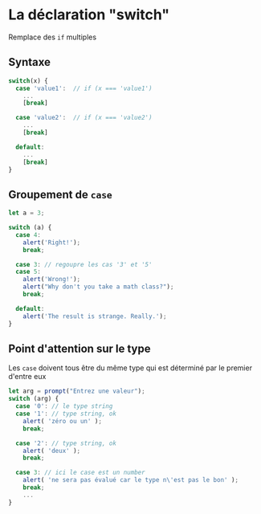 # La déclaration "switch"

Remplace des `if` multiples

## Syntaxe

```js
switch(x) {
  case 'value1':  // if (x === 'value1')
    ...
    [break]

  case 'value2':  // if (x === 'value2')
    ...
    [break]

  default:
    ...
    [break]
}
```

## Groupement de `case`

```js
let a = 3;

switch (a) {
  case 4:
    alert('Right!');
    break;

  case 3: // regoupre les cas '3' et '5'
  case 5:
    alert('Wrong!');
    alert("Why don't you take a math class?");
    break;

  default:
    alert('The result is strange. Really.');
}
```

## Point d'attention sur le type

Les `case` doivent tous être du même type qui est déterminé par le premier d'entre eux

```js
let arg = prompt("Entrez une valeur");
switch (arg) {
  case '0': // le type string
  case '1': // type string, ok
    alert( 'zéro ou un' );
    break;

  case '2': // type string, ok
    alert( 'deux' );
    break;

  case 3: // ici le case est un number 
    alert( 'ne sera pas évalué car le type n\'est pas le bon' );
    break;
    ...
}
```
